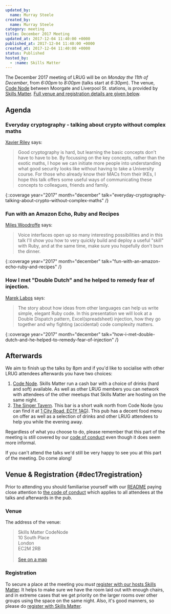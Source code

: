 ```yaml
---
updated_by:
  name: Murray Steele
created_by:
  name: Murray Steele
category: meeting
title: December 2017 Meeting
updated_at: 2017-12-04 11:40:00 +0000
published_at: 2017-12-04 11:40:00 +0000
created_at: 2017-12-04 11:40:00 +0000
status: Published
hosted_by:
  - :name: Skills Matter
---
```


The December 2017 meeting of LRUG will be on *Monday the 11th of December*,
from _6:00pm_ to _8:00pm_ (talks start at _6:30pm_).  The venue, [Code
Node][skills-matter-venue] between
Moorgate and Liverpool St. stations, is provided by [Skills
Matter](http://www.skillsmatter.com).  [Full venue and registration details are
given below](#dec17registration).

## Agenda

### Everyday cryptography - talking about crypto without complex maths

[Xavier Riley](https://twitter.com/xavriley) says:

> Good cryptography is hard, but learning the basic concepts don't have to
> have to be. By focussing on the key concepts, rather than the exotic maths,
> I hope we can initiate more people into understanding what good security
> looks like without having to take a University course. For those who already
> know their MACs from their IKEs, I hope this talk offers some useful ways
> of communicating these concepts to colleagues, friends and family.

{::coverage year="2017" month="december" talk="everyday-cryptography-talking-about-crypto-without-complex-maths" /}

### Fun with an Amazon Echo, Ruby and Recipes

[Miles Woodroffe](https://twitter.com/tapster) says:

> Voice interfaces open up so many interesting possibilities and in this talk
> I'll show you how to very quickly build and deploy a useful "skill" with
> Ruby, and at the same time, make sure you hopefully don't burn the dinner.

{::coverage year="2017" month="december" talk="fun-with-an-amazon-echo-ruby-and-recipes" /}

### How I met "Double Dutch" and he helped to remedy fear of injection.

[Marek Labos](https://twitter.com/marek_public) says:

> The story about how ideas from other languages can help us write
> simple, elegant Ruby code.  In this presentation we will look at a Double Dispatch pattern,
> Excel(spreadsheet) injection, how they go together and why fighting
> (accidental) code complexity matters.

{::coverage year="2017" month="december" talk="how-i-met-double-dutch-and-he-helped-to-remedy-fear-of-injection" /}

## Afterwards

We aim to finish up the talks by 8pm and if you'd like to socialise with other
LRUG attendees afterwards you have two choices:

1. [Code Node][skills-matter-venue].  Skills Matter run a cash bar with a
   choice of drinks (hard and soft) available.  As well as other LRUG members
   you can network with attendees of the other meetups that Skills Matter are
   hosting on the same night.
2. [The Singer Tavern](http://singertavern.com/).  This bar is a short walk
   north from Code Node (you can find it at [1 City Road, EC1Y
   1AG](https://goo.gl/maps/w9kPu)).  This pub has a decent food menu on offer
   as well as a selection of drinks and other LRUG attendees to help you
   while the evening away.

Regardless of what you choose to do, please remember that this part of the
meeting is still covered by our [code of
conduct](http://readme.lrug.org/#code-of-conduct) even though it does seem more
informal.

If you can't attend the talks we'd still be very happy to see you at this part
of the meeting.  Do come along!

## Venue & Registration {#dec17registration}

Prior to attending you should familiarise yourself with our
[README](http://readme.lrug.org/) paying close attention to [the code of
conduct](http://readme.lrug.org/#code-of-conduct) which applies to
all attendees at the talks and afterwards in the pub.

### Venue

The address of the venue:

> Skills Matter CodeNode<br/>10 South Place<br/>London<br/>EC2M 2RB<br/><br/>[See on a map](https://goo.gl/maps/ONJT4)

### Registration

To secure a place at the meeting you *must* [register with our hosts
Skills Matter][skills-matter-event].  It helps to
make sure we have the room laid out with enough chairs, and in extreme cases
that we get priority on the larger rooms over other groups using the space on
the same night.  Also, it's good manners, so please do [register with Skills
Matter][skills-matter-event].

[skills-matter-venue]: https://skillsmatter.com/locations/264-skills-matter-codenode
[skills-matter-event]: https://skillsmatter.com/meetups/10421-lrug-december
